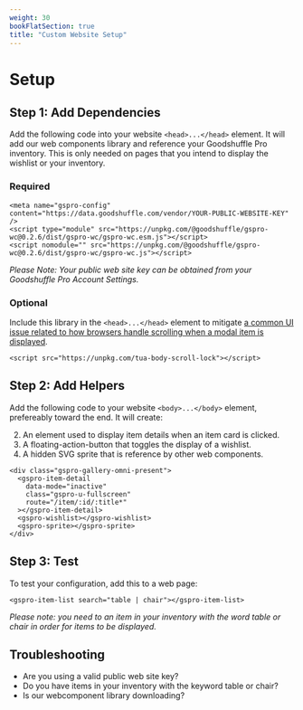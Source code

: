 ```yaml
---
weight: 30
bookFlatSection: true
title: "Custom Website Setup"
---
```


# Setup

## Step 1: Add Dependencies

Add the following code into your website `<head>...</head>` element.
It will add our web components library and reference your Goodshuffle Pro inventory.
This is only needed on pages that you intend to display the wishlist or your inventory.

### Required

```
<meta name="gspro-config" content="https://data.goodshuffle.com/vendor/YOUR-PUBLIC-WEBSITE-KEY" />
<script type="module" src="https://unpkg.com/@goodshuffle/gspro-wc@0.2.6/dist/gspro-wc/gspro-wc.esm.js"></script>
<script nomodule="" src="https://unpkg.com/@goodshuffle/gspro-wc@0.2.6/dist/gspro-wc/gspro-wc.js"></script>
```

_Please Note: Your public web site key can be obtained from your Goodshuffle Pro Account Settings._

### Optional

Include this library in the `<head>...</head>` element to mitigate [a common UI issue related to how browsers handle scrolling when a modal item is displayed](https://css-tricks.com/prevent-page-scrolling-when-a-modal-is-open/).

```
<script src="https://unpkg.com/tua-body-scroll-lock"></script>
```

## Step 2: Add Helpers

Add the following code to your website `<body>...</body>` element, prefereably toward the end. It will create:

2. An element used to display item details when an item card is clicked.
1. A floating-action-button that toggles the display of a wishlist.
1. A hidden SVG sprite that is reference by other web components.

```
<div class="gspro-gallery-omni-present">
  <gspro-item-detail
    data-mode="inactive"
    class="gspro-u-fullscreen"
    route="/item/:id/:title*"
  ></gspro-item-detail>
  <gspro-wishlist></gspro-wishlist>
  <gspro-sprite></gspro-sprite>
</div>
```

## Step 3: Test

To test your configuration, add this to a web page:

```
<gspro-item-list search="table | chair"></gspro-item-list>
```

_Please note: you need to an item in your inventory with the word table or chair in order for items to be displayed._

## Troubleshooting

- Are you using a valid public web site key?
- Do you have items in your inventory with the keyword table or chair?
- Is our webcomponent library downloading?
